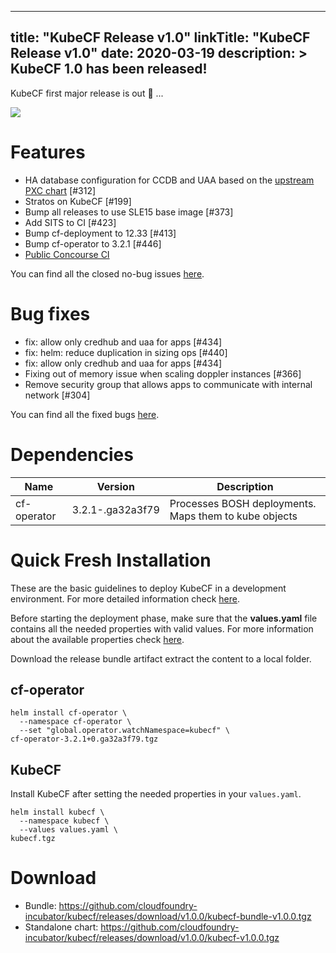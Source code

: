 
---
title: "KubeCF Release v1.0"
linkTitle: "KubeCF Release v1.0"
date: 2020-03-19
description: >
  KubeCF 1.0 has been released!
---
KubeCF first major release is out 🥳 ...

<img src="https://media.giphy.com/media/Sk5uipPXyBjfW/giphy.gif">

# Features

- HA database configuration for CCDB and UAA based on the [upstream PXC chart](https://github.com/helm/charts/tree/master/stable/percona-xtradb-cluster)
 [#312]
- Stratos on KubeCF [#199]
- Bump all releases to use SLE15 base image [#373]
- Add SITS to CI [#423]
- Bump cf-deployment to 12.33 [#413]
- Bump cf-operator to 3.2.1 [#446]
- [Public Concourse CI](https://concourse.suse.dev/teams/main/pipelines/kubecf)

You can find all the closed no-bug issues [here](https://github.com/SUSE/kubecf/issues?utf8=%E2%9C%93&q=is%3Aclosed+milestone%3A1.0.0+-label%3A%22Type%3A+Bug%22+-label%3A%22Status%3A+Not+Implemented%22+).

# Bug fixes

- fix: allow only credhub and uaa for apps [#434]
- fix: helm: reduce duplication in sizing ops [#440]
- fix: allow only credhub and uaa for apps [#434]
- Fixing out of memory issue when scaling doppler instances [#366]
- Remove security group that allows apps to communicate with internal network [#304]

You can find all the fixed bugs [here](https://github.com/SUSE/kubecf/issues?utf8=%E2%9C%93&q=is%3Aclosed+milestone%3A1.0.0+label%3A%22Type%3A+Bug%22+-label%3A%22Status%3A+Not+Implemented%22+).

# Dependencies

| Name            | Version                           | Description                                                                                      |
|---                  |---                                    |---                                                                                                      |
|cf-operator   |3.2.1-.ga32a3f79       |Processes BOSH deployments. Maps them to kube objects   |

# Quick Fresh Installation

These are the basic guidelines to deploy KubeCF in a development environment. For more detailed information check [here](doc/dev/general.md).

Before starting the deployment phase, make sure that the **values.yaml** file contains all the needed properties with valid values. For more information about the available properties check [here](https://github.com/SUSE/kubecf/blob/002b49ad26109e175812c04a3764bd8712e54580/deploy/helm/kubecf/values.yaml).

Download the release bundle artifact extract the content to a local folder.

## cf-operator

```
helm install cf-operator \
  --namespace cf-operator \
  --set "global.operator.watchNamespace=kubecf" \
cf-operator-3.2.1+0.ga32a3f79.tgz
```

## KubeCF

Install KubeCF after setting the needed properties in your `values.yaml`.

```
helm install kubecf \
  --namespace kubecf \
  --values values.yaml \
kubecf.tgz
```

# Download

- Bundle: https://github.com/cloudfoundry-incubator/kubecf/releases/download/v1.0.0/kubecf-bundle-v1.0.0.tgz
- Standalone chart: https://github.com/cloudfoundry-incubator/kubecf/releases/download/v1.0.0/kubecf-v1.0.0.tgz